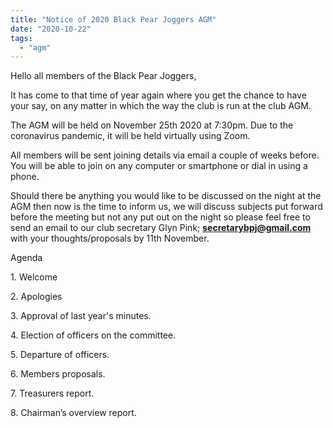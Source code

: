 ```yaml
---
title: "Notice of 2020 Black Pear Joggers AGM"
date: "2020-10-22"
tags: 
  - "agm"
---
```


Hello all members of the Black Pear Joggers,

It has come to that time of year again where you get the chance to have your say, on any matter in which the way the club is run at the club AGM.

The AGM will be held on November 25th 2020 at 7:30pm. Due to the coronavirus pandemic, it will be held virtually using Zoom.

All members will be sent joining details via email a couple of weeks before. You will be able to join on any computer or smartphone or dial in using a phone. 

Should there be anything you would like to be discussed on the night at the AGM then now is the time to inform us, we will discuss subjects put forward before the meeting but not any put out on the night so please feel free to send an email to our club secretary Glyn Pink; **[secretarybpj@gmail.com](mailto:secretarybpj@gmail.com)** with your thoughts/proposals by 11th November.

Agenda

1\. Welcome

2\. Apologies

3\. Approval of last year's minutes.

4\. Election of officers on the committee.

5\. Departure of officers.

6\. Members proposals.

7\. Treasurers report.

8\. Chairman’s overview report.
